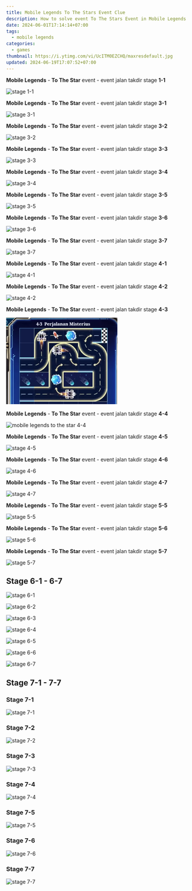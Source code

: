 ```yaml
---
title: Mobile Legends To The Stars Event Clue
description: How to solve event To The Stars Event in Mobile Legends
date: 2024-06-01T17:14:14+07:00
tags:
  - mobile legends
categories:
  - games
thumbnail: https://i.ytimg.com/vi/UcITM0EZCHQ/maxresdefault.jpg
updated: 2024-06-19T17:07:52+07:00
---
```


**Mobile Legends** - **To The Star** event - event jalan takdir stage **1-1**

![stage 1-1](https://github.com/dimaslanjaka/source-posts/assets/12471057/5e64b7ee-cf95-4a60-949e-a4c99bd9251e)

**Mobile Legends** - **To The Star** event - event jalan takdir stage **3-1**

![stage 3-1](https://github.com/dimaslanjaka/source-posts/assets/12471057/76b9ad73-d96c-4254-a64c-a71917a69fab)

**Mobile Legends** - **To The Star** event - event jalan takdir stage **3-2**

![stage 3-2](https://github.com/dimaslanjaka/source-posts/assets/12471057/30ef2420-0c05-410a-9271-82b7b1e3ae91)

**Mobile Legends** - **To The Star** event - event jalan takdir stage **3-3**

![stage 3-3](https://github.com/dimaslanjaka/source-posts/assets/12471057/367d259e-04db-4958-9f5e-1ea6413d650f)

**Mobile Legends** - **To The Star** event - event jalan takdir stage **3-4**

![stage 3-4](https://github.com/dimaslanjaka/source-posts/assets/12471057/65ab654d-ff85-43e2-944b-16de7ac95b10)

**Mobile Legends** - **To The Star** event - event jalan takdir stage **3-5**

![stage 3-5](https://github.com/dimaslanjaka/source-posts/assets/12471057/fdeec7ac-8bf8-47cc-8288-a22b519b4e19)

**Mobile Legends** - **To The Star** event - event jalan takdir stage **3-6**

![stage 3-6](https://github.com/dimaslanjaka/source-posts/assets/12471057/d872c1d5-a9f1-4565-a74b-9a80a394fb24)

**Mobile Legends** - **To The Star** event - event jalan takdir stage **3-7**

![stage 3-7](https://github.com/dimaslanjaka/source-posts/assets/12471057/8aed2877-b36b-4291-b748-56ea9e9a431a)

**Mobile Legends** - **To The Star** event - event jalan takdir stage **4-1**

![stage 4-1](https://github.com/dimaslanjaka/source-posts/assets/12471057/b8e49d37-7e9a-4146-8604-0b961b102697)

**Mobile Legends** - **To The Star** event - event jalan takdir stage **4-2**

![stage 4-2](https://github.com/dimaslanjaka/source-posts/assets/12471057/0ec447e8-6e59-4f11-b16d-94a3948da88a)

**Mobile Legends** - **To The Star** event - event jalan takdir stage **4-3**

![stage 4-3](mobile-legend-to-the-stars-event/stage-4-3.png)

**Mobile Legends** - **To The Star** event - event jalan takdir stage **4-4**

![mobile legends to the star 4-4](https://github.com/dimaslanjaka/source-posts/assets/12471057/e0a4ebfa-7b87-48dc-9770-c6f17e895208)

**Mobile Legends** - **To The Star** event - event jalan takdir stage **4-5**

![stage 4-5](https://github.com/dimaslanjaka/source-posts/assets/12471057/ebf0e335-9aa2-4135-8337-95528ca219b5)

**Mobile Legends** - **To The Star** event - event jalan takdir stage **4-6**

![stage 4-6](https://github.com/dimaslanjaka/source-posts/assets/12471057/5d2cc230-5a6a-4c48-ae4e-b5d98a29399f)

**Mobile Legends** - **To The Star** event - event jalan takdir stage **4-7**

![stage 4-7](https://github.com/dimaslanjaka/source-posts/assets/12471057/db893fad-6c1b-40e1-9bd2-4a940436893b)

**Mobile Legends** - **To The Star** event - event jalan takdir stage **5-5**

![stage 5-5](https://github.com/dimaslanjaka/source-posts/assets/12471057/48fb8818-84cd-4458-9887-5ec6e1ac7549)

**Mobile Legends** - **To The Star** event - event jalan takdir stage **5-6**

![stage 5-6](https://github.com/dimaslanjaka/source-posts/assets/12471057/ec5f3ad4-6b94-432c-baf7-a9186b415765)

**Mobile Legends** - **To The Star** event - event jalan takdir stage **5-7**

![stage 5-7](https://github.com/dimaslanjaka/source-posts/assets/12471057/f2a75d67-b2cd-42a9-8835-2118ecf25c6e)

## Stage 6-1 - 6-7

![stage 6-1](https://github.com/dimaslanjaka/source-posts/assets/12471057/f85f60d5-d2cb-4b77-a32c-53e0823ca617)

![stage 6-2](https://github.com/dimaslanjaka/source-posts/assets/12471057/ca866cc2-e23c-4f6b-8667-c5b29d571f02)

![stage 6-3](https://github.com/dimaslanjaka/source-posts/assets/12471057/fc26bfd9-c7b3-47f6-acdf-4ce4aed666e2)

![stage 6-4](https://github.com/dimaslanjaka/source-posts/assets/12471057/8db00ef0-96a1-4a93-86e4-1aa90dd2e1e7)

![stage 6-5](https://github.com/dimaslanjaka/source-posts/assets/12471057/bc5554fe-20c5-4df4-b79f-fa9a23cca66d)

![stage 6-6](https://github.com/dimaslanjaka/source-posts/assets/12471057/567558ad-dd55-45a5-ae81-cd3079b490d1)

![stage 6-7](https://github.com/dimaslanjaka/source-posts/assets/12471057/2834d7d4-a3e7-4bfc-a071-29efebf5c830)


## Stage 7-1 - 7-7
### Stage 7-1
![stage 7-1](https://github.com/dimaslanjaka/source-posts/assets/12471057/a7933fd9-5904-47b1-9ed2-0f1d4d966470)
### Stage 7-2
![stage 7-2](https://github.com/dimaslanjaka/source-posts/assets/12471057/ea4b3bca-98f7-4570-9b48-69e70ee9fb85)
### Stage 7-3
![stage 7-3](https://github.com/dimaslanjaka/source-posts/assets/12471057/9fae6e56-1d05-44eb-b7a6-1692b4ee8751)
### Stage 7-4
![stage 7-4](https://github.com/dimaslanjaka/source-posts/assets/12471057/1b53f427-6998-4fa1-89b9-0d8ab00afa1d)
### Stage 7-5
![stage 7-5](https://github.com/dimaslanjaka/source-posts/assets/12471057/9defef2b-59cc-42d3-8a7d-654d895a8c8c)
### Stage 7-6
![stage 7-6](https://github.com/dimaslanjaka/source-posts/assets/12471057/8c0895f1-37f4-43ff-92f8-db32e5d0f4ff)
### Stage 7-7
![stage 7-7](https://github.com/dimaslanjaka/source-posts/assets/12471057/56c30a1a-43bd-4542-8d0a-788b7262604e)
